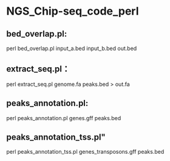 # NGS_Chip-seq_code_perl

## bed_overlap.pl:
perl bed_overlap.pl input_a.bed input_b.bed out.bed

## extract_seq.pl：
perl extract_seq.pl genome.fa peaks.bed > out.fa

## peaks_annotation.pl:
perl peaks_annotation.pl genes.gff peaks.bed

## peaks_annotation_tss.pl"
perl peaks_annotation_tss.pl genes_transposons.gff peaks.bed

